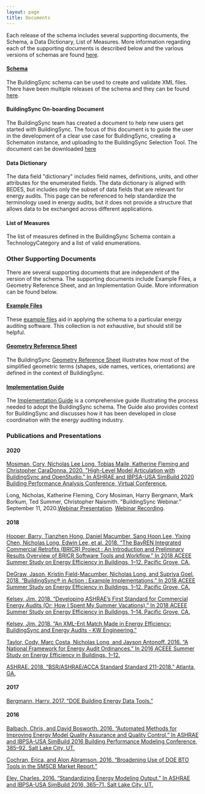 ```yaml
---
layout: page
title: Documents
---
```


Each release of the schema includes several supporting documents, the Schema, a Data Dictionary, List of Measures. More information regarding each of the supporting documents is described below and the various versions of schemas are found [here](../schema).

#### [Schema](../schema)
The BuildingSync schema can be used to create and validate XML files. There have been multiple releases of the schema and they can be found [here](../schema).

#### BuildingSync On-boarding Document
The BuildingSync team has created a document to help new users get started with BuildingSync. The focus of this document is to guide the user in the development of a clear use case for BuildingSync, creating a Schematon instance, and uploading to the BuildingSync Selection Tool. The document can be downloaded [here](BuildingSync-on-boarding.pdf)

#### Data Dictionary
The data field "dictionary" includes field names, definitions, units, and other attributes for the enumerated fields. The data dictionary is aligned with BEDES, but includes only the subset of data fields that are relevant for energy audits. This page can be referenced to help standardize the terminology used in energy audits, but it does not provide a structure that allows data to be exchanged across different applications.

#### List of Measures
The list of measures defined in the BuildingSync Schema 
contain a TechnologyCategory and a list of valid enumerations. 

### Other Supporting Documents

There are several supporting documents that are independent of the version of the schema. The supporting documents include Example Files, a Geometry Reference Sheet, and an Implementation Guide. More information can be found below.

#### [Example Files](https://github.com/BuildingSync/schema/tree/develop/examples)
These [example files](https://github.com/BuildingSync/schema/tree/develop/examples) aid in applying the schema to a particular energy auditing software. This collection is not exhaustive, but should still be helpful.

#### [Geometry Reference Sheet](https://github.com/BuildingSync/schema/blob/develop/docs/Geometry%20Reference.pdf)
The BuildingSync [Geometry Reference Sheet](https://github.com/BuildingSync/schema/blob/develop/docs/Geometry%20Reference.pdf) 
illustrates how most of the simplified geometric terms (shapes, side names, vertices, orientations) are defined in the context of BuildingSync.

#### [Implementation Guide](BuildingSync%20v1.0-legacy%20Implementation%20Guide.pdf)
The [Implementation Guide](BuildingSync%20v1.0-legacy%20Implementation%20Guide.pdf) is a comprehensive guide illustrating the process needed to adopt the BuildingSync schema. The Guide also provides context for BuildingSync and discusses how it has been developed in close coordination with 
the energy auditing industry.

### Publications and Presentations

#### 2020
[Mosiman, Cory, Nicholas Lee Long, Tobias Maile, Katherine Fleming and Christopher CaraDonna. 2020. "High-Level Model Articulation with BuildingSync and OpenStudio." In ASHRAE and IBPSA-USA SimBuild 2020 Building Performance Analysis Conference, Virtual Conference.](Mosiman-BPAC-2020.pdf)

Long, Nicholas, Katherine Fleming, Cory Mosiman, Harry Bergmann, Mark Borkum, Ted Summer, Christopher Naismith. "BuildingSync Webinar." September 11, 2020.[Webinar Presentation](https://nrel-seed.s3.us-east-1.amazonaws.com/resources/2020-09-11%20-%20BuildingSync%20Update%20Presentation.pdf). [Webinar Recording](https://nrel-seed.s3.us-east-1.amazonaws.com/resources/2020-09-11%20-%20BuildingSync%20Update%20Webinar.mp4).


#### 2018

[Hooper, Barry, Tianzhen Hong, Daniel Macumber, Sang Hoon Lee, Yixing Chen, Nicholas Long, Edwin Lee, et al. 2018. “The BayREN Integrated Commercial Retrofits (BRICR) Project : An Introduction and Preliminary Results Overview of BRICR Software Tools and Workflow.” In 2018 ACEEE Summer Study on Energy Efficiency in Buildings, 1–12. Pacific Grove, CA.](Hooper-ACEEE-BRICR.pdf) 


[DeGraw, Jason, Kristin Field-Macumber, Nicholas Long, and Supriya Goel. 2018. “BuildingSync® in Action : Example Implementations.” In 2018 ACEEE Summer Study on Energy Efficiency in Buildings, 1–12. Pacific Grove, CA.](DeGraw-ACEEE-BuildingSync-in-Action.pdf)

[Kelsey, Jim. 2018. “Developing ASHRAE’s First Standard for Commercial Energy Audits (Or; How I Spent My Summer Vacations).” In 2018 ACEEE Summer Study on Energy Efficiency in Buildings, 1–14. Pacific Grove, CA.](Kelsey-ACEEE-Std211.pdf)

[Kelsey, Jim. 2018. “An XML-Ent Match Made in Energy Efficiency: BuildingSync and Energy Audits - KW Engineering.”](http://www.kw-engineering.com/buildingsync-energy-audits-benefits/)

[Taylor, Cody, Marc Costa, Nicholas Long, and Jayson Antonoff. 2016. “A National Framework for Energy Audit Ordinances.” In 2016 ACEEE Summer Study on Energy Efficiency in Buildings, 1–12.](Taylor-ACEEE-Ordinances.pdf)

[ASHRAE. 2018. “BSR/ASHRAE/ACCA Standard Standard 211-2018.” Atlanta, GA.](https://www.ashrae.org/technical-resources/bookstore/standards-180-and-211)

#### 2017

[Bergmann, Harry. 2017. “DOE Building Energy Data Tools.”](http://nesea.org/sites/default/files/session-docs/1705_data_driven_bergman.pdf)

#### 2016

[Balbach, Chris, and David Bosworth. 2016. “Automated Methods for Improving Energy Model Quality Assurance and Quality Control.” In ASHRAE and IBPSA-USA SimBuild 2016 Building Performance Modeling Conference, 385–92. Salt Lake City, UT.](Balbach-IBPSA-QAQC.pdf)

[Cochran, Erica, and Alon Abramson. 2016. “Broadening Use of DOE BTO Tools in the SMSCB Market Report.”](http://cbei.psu.edu/wp-content/uploads/2016/07/Broadening-Use-of-DOE-BTO-Tools-in-the-SMSCB-Market.pdf)

[Eley, Charles. 2016. “Standardizing Energy Modeling Output.” In ASHRAE and IBPSA-USA SimBuild 2016, 365–71. Salt Lake City, UT.](Eley-IPBSA-StandardizeOutputs.pdf)

